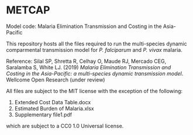 # METCAP
Model code: Malaria Elimination Transmission and Costing in the Asia-Pacific

This repository hosts all the files required to run the multi-species dynamic comparmental transmission model for *P. falciparum* and *P. vivax* malaria.

Reference: Silal SP, Shretta R, Celhay O, Maude RJ, Mercado CEG, Saralamba S, White LJ. (2019) *Malaria Elimination Transmission and Costing in the Asia-Pacific: a multi-species dynamic transmission model*. Wellcome Open Research (under review)

All files are subject to the MIT license with the exception of the following: 
1. Extended Cost Data Table.docx
2. Estimated Burden of Malaria.xlsx
3. Supplementary file1.pdf

which are subject to a CC0 1.0 Universal license. 
